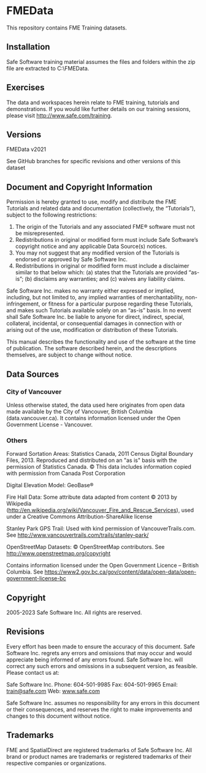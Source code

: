 # FMEData

This repository contains FME Training datasets.

## Installation

Safe Software training material assumes the files and folders within the zip file are extracted to C:\FMEData.

## Exercises

The data and workspaces herein relate to FME training, tutorials and demonstrations. If you would like further details on our training sessions, please visit http://www.safe.com/training.

## Versions

FMEData v2021

See GitHub branches for specific revisions and other versions of this dataset

## Document and Copyright Information

Permission is hereby granted to use, modify and distribute the FME Tutorials and related data and documentation (collectively, the “Tutorials”), subject to the following restrictions:

1)	The origin of the Tutorials and any associated FME® software must not be misrepresented.
2)	Redistributions in original or modified form must include Safe Software’s copyright notice and any applicable Data Source(s) notices.
3)	You may not suggest that any modified version of the Tutorials is endorsed or approved by Safe Software Inc.
4)	Redistributions in original or modified form must include a disclaimer similar to that below which: (a) states that the Tutorials are provided “as-is”; (b) disclaims any warranties;  and (c) waives any liability claims.

Safe Software Inc. makes no warranty either expressed or implied, including, but not limited to, any implied warranties of merchantability, non-infringement, or fitness for a particular purpose regarding these Tutorials, and makes such Tutorials available solely on an “as-is” basis. In no event shall Safe Software Inc. be liable to anyone for direct, indirect, special, collateral, incidental, or consequential damages in connection with or arising out of the use, modification or distribution of these Tutorials.

This manual describes the functionality and use of the software at the time of publication. The software described herein, and the descriptions themselves, are subject to change without notice.

## Data Sources

### City of Vancouver

Unless otherwise stated, the data used here originates from open data made available by the City of Vancouver, British Columbia (data.vancouver.ca). It contains information licensed under the Open Government License - Vancouver.

### Others

Forward Sortation Areas: Statistics Canada, 2011 Census Digital Boundary Files, 2013. Reproduced and distributed on an "as is" basis with the permission of Statistics Canada. © This data includes information copied with permission from Canada Post Corporation

Digital Elevation Model: GeoBase®

Fire Hall Data: Some attribute data adapted from content © 2013 by Wikipedia (http://en.wikipedia.org/wiki/Vancouver_Fire_and_Rescue_Services), used under a Creative Commons Attribution-ShareAlike license

Stanley Park GPS Trail: Used with kind permission of VancouverTrails.com. See http://www.vancouvertrails.com/trails/stanley-park/

OpenStreetMap Datasets: © OpenStreetMap contributors. See http://www.openstreetmap.org/copyright

Contains information licensed under the Open Government Licence – British Columbia. See https://www2.gov.bc.ca/gov/content/data/open-data/open-government-license-bc

## Copyright

2005-2023 Safe Software Inc. All rights are reserved.

## Revisions

Every effort has been made to ensure the accuracy of this document. Safe Software Inc. regrets any errors and omissions that may occur and would appreciate being informed of any errors found. Safe Software Inc. will correct any such errors and omissions in a subsequent version, as feasible. Please contact us at:

Safe Software Inc.
Phone: 604-501-9985
Fax: 604-501-9965
Email: train@safe.com
Web: www.safe.com

Safe Software Inc. assumes no responsibility for any errors in this document or their consequences, and reserves the right to make improvements and changes to this document without notice.

## Trademarks

FME and SpatialDirect are registered trademarks of Safe Software Inc. All brand or product names are trademarks or registered trademarks of their respective companies or organizations.
